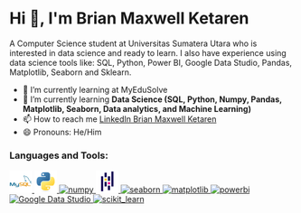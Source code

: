 <h1 align="">Hi 👋, I'm Brian Maxwell Ketaren</h1>
<p align="">A Computer Science student at Universitas Sumatera Utara who is interested in data science and ready to learn. I also have experience using data science tools like: SQL, Python, Power BI, Google Data Studio, Pandas, Matplotlib, Seaborn and Sklearn.</h3>

- 🔭 I’m currently learning at MyEduSolve
- 🌱 I’m currently learning **Data Science (SQL, Python, Numpy, Pandas, Matplotlib, Seaborn, Data analytics, and Machine Learning)**
- 📫 How to reach me <a href="https://www.linkedin.com/in/brian-maxwell-ketaren/" target="_blank" rel="noreferrer">LinkedIn Brian Maxwell Ketaren</a>
- 😄 Pronouns: He/Him

<p align="left">
</p>

<h3 align="left">Languages and Tools:</h3>
<p align="left"> 
  
  <a href="#" target="_blank" rel="noreferrer"> 
    <img src="https://raw.githubusercontent.com/devicons/devicon/master/icons/mysql/mysql-original-wordmark.svg" alt="mysql" width="40" height="40"/> 
  </a>
   <a href="#" target="_blank" rel="noreferrer"> 
    <img src="https://raw.githubusercontent.com/devicons/devicon/master/icons/python/python-original.svg" alt="python" width="40" height="40"/> 
  </a>
   <a href="#" target="_blank" rel="noreferrer"> 
    <img src="https://user-images.githubusercontent.com/67586773/105040771-43887300-5a88-11eb-9f01-bee100b9ef22.png" alt="numpy" width="40" height="40"/> 
  </a>
  <a href="#" target="_blank" rel="noreferrer"> 
   <img src="https://raw.githubusercontent.com/devicons/devicon/2ae2a900d2f041da66e950e4d48052658d850630/icons/pandas/pandas-original.svg" alt="pandas" width="40" height="40"/> 
  </a>
   <a href="#" target="_blank" rel="noreferrer"> 
    <img src="https://seaborn.pydata.org/_images/logo-mark-lightbg.svg" alt="seaborn" width="40" height="40"/> 
  </a> 
  <a href="#" target="_blank" rel="noreferrer"> 
    <img src="https://seeklogo.com/images/M/matplotlib-logo-7676870AC0-seeklogo.com.png" alt="matplotlib" width="40" height="40"/> 
  </a> 
  <a href="#" target="_blank" rel="noreferrer"> 
    <img src="https://static.wikia.nocookie.net/logopedia/images/8/8c/Kisspng-power-bi-business-intelligence-microsoft-azure-mic-office-365-d-nieuwe-cloud-omgeving-dynamics-on-5be7b365088c80.991032501541911397035.png/revision/latest/scale-to-width-down/1504?cb=20200213050332" alt="powerbi" width="40" height="40"/> 
  </a> 
   <a href="#" target="_blank" rel="noreferrer"> 
    <img src="https://www.gstatic.com/analytics-suite/header/suite/v2/ic_data_studio.svg" alt="Google Data Studio" width="40" height="40"/> 
  </a> 
  
  <a href="#" target="_blank" rel="noreferrer"> 
    <img src="https://upload.wikimedia.org/wikipedia/commons/0/05/Scikit_learn_logo_small.svg" alt="scikit_learn" width="40" height="40"/> 
  </a>
</p>


